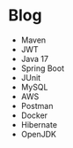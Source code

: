 # Blog

* Maven
* JWT
* Java 17
* Spring Boot
* JUnit
* MySQL
* AWS
* Postman
* Docker
* Hibernate
* OpenJDK